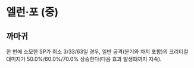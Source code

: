 # 엘런·포 (중)

## 까마귀

한 번에 소모한 SP가 최소 3/33/63일 경우, 일반 공격(분기와 차지 포함)의 크리티컬 대미지가 50.0%/60.0%/70.0% 상승한다(다음 효과 발생떄까지 지속).
